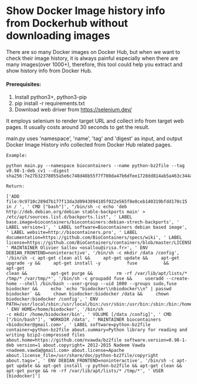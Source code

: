 # Show Docker Image history info from Dockerhub without downloading images

There are so many Docker images on Docker Hub, but when we want to check their image history, it is always painful especially when there are many images(over 1000+), therefore, this tool could help you extract and show history info from Docker Hub.

#### Prerequisites:

1. Install python3+, python3-pip
2. pip install -r requirements.txt
3. Download web driver from https://selenium.dev/

It employs selenium to render target URL and collect info from target web pages. It usually costs around 30 seconds to get the result.

main.py uses 'namespace', 'name', 'tag' and 'digest' as input, and output Docker Image History info collected from Docker Hub related pages.

```
Example:

python main.py --namespace biocontainers --name python-bz2file --tag v0.98-1-deb_cv1 --digest sha256:7e27b32378055a5e6c748d48b55f7f708da47b6dfee1728dd814ab5a463c344a

Return:

['ADD file:9c9710c289d7b177f13da3d0943894105f022e565f8e0ceb140319bfdd170c15 in / ', ' CMD ["bash"]', "/bin/sh -c echo 'deb http://deb.debian.org/debian stable-backports main' > /etc/apt/sources.list.d/backports.list", ' LABEL base.image=biocontainers/biocontainers:debian-strech-backports', ' LABEL version=1', ' LABEL software=Biocontainers debian based image', ' LABEL website=http://biocontainers.pro', ' LABEL documentation=https://github.com/BioContainers/specs/wiki', ' LABEL license=https://github.com/BioContainers/containers/blob/master/LICENSE', ' MAINTAINER Olivier Sallou <osallou@irisa.fr>', ' ENV DEBIAN_FRONTEND=noninteractive', '/bin/sh -c mkdir /data /config', '/bin/sh -c apt-get clean all &&     apt-get update &&     apt-get upgrade -y &&     apt-get install -y          fuse          &&          apt-get
clean &&         apt-get purge &&         rm -rf /var/lib/apt/lists/* /tmp/* /var/tmp/*', '/bin/sh -c groupadd fuse &&     useradd --create-home --shell /bin/bash --user-group --uid 1000 --groups sudo,fuse biodocker &&     echo `echo "biodocker\\nbiodocker\\n" | passwd biodocker` &&     chown biodocker:biodocker /data &&     chown biodocker:biodocker /config', ' ENV PATH=/usr/local/sbin:/usr/local/bin:/usr/sbin:/usr/bin:/sbin:/bin:/home/biodocker/bin', ' ENV HOME=/home/biodocker', '/bin/sh
-c mkdir /home/biodocker/bin', ' VOLUME [/data /config]', ' CMD ["/bin/bash"]', 'WORKDIR /data', ' MAINTAINER biocontainers <biodocker@gmail.com>', ' LABEL software=python-bz2file container=python-bz2file about.summary=Python library for reading and writing bzip2-compressed files about.home=https://github.com/nvawda/bz2file software.version=0.98-1-deb version=1 about.copyright= 2012-2015 Nadeem Vawda <nadeem.vawda@gmail.com> about.license=Apache about.license_file=/usr/share/doc/python-bz2file/copyright about.tags=', ' ENV DEBIAN_FRONTEND=noninteractive', '/bin/sh -c apt-get update && apt-get install -y python-bz2file && apt-get clean && apt-get purge && rm -rf /var/lib/apt/lists/* /tmp/*', ' USER [biodocker]']
```




